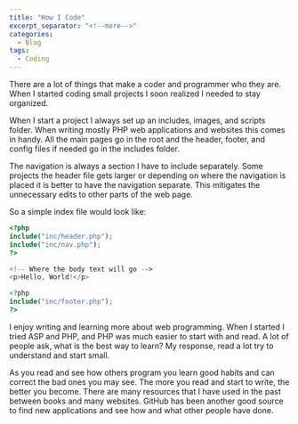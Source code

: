 ```yaml
---
title: "How I Code"
excerpt_separator: "<!--more-->"
categories:
  - Blog
tags:
  - Coding
---
```



There are a lot of things that make a coder and programmer who they are. When I started coding small projects I soon realized I needed to stay organized.

When I start a project I always set up an includes, images, and scripts folder. When writing mostly PHP web applications and websites this comes in handy. All the main pages go in the root and the header, footer, and config files if needed go in the includes folder.

The navigation is always a section I have to include separately. Some projects the header file gets larger or depending on where the navigation is placed it is better to have the navigation separate. This mitigates the unnecessary edits to other parts of the web page.

So a simple index file would look like:

```php
<?php 
include("inc/header.php");
include("inc/nav.php");
?>

<!-- Where the body text will go -->
<p>Hello, World!</p>

<?php
include("inc/footer.php");
?>
```

I enjoy writing and learning more about web programming. When I started I tried ASP and PHP, and PHP was much easier to start with and read. A lot of people ask, what is the best way to learn? My response, read a lot try to understand and start small.

As you read and see how others program you learn good habits and can correct the bad ones you may see. The more you read and start to write, the better you become. There are many resources that I have used in the past between books and many websites. GitHub has been another good source to find new applications and see how and what other people have done.
